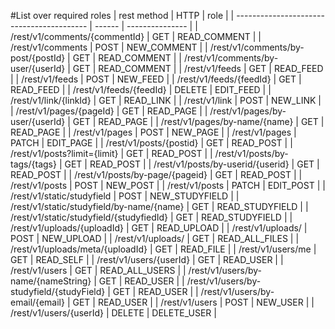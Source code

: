 #List over required roles
| rest method                               | HTTP   | role            |
| ----------------------------------------- | ------ | --------------- |
| /rest/v1/comments/{commentId}             | GET    | READ_COMMENT    |
| /rest/v1/comments                         | POST   | NEW_COMMENT     |
| /rest/v1/comments/by-post/{postId}        | GET    | READ_COMMENT    |
| /rest/v1/comments/by-user/{userId}        | GET    | READ_COMMENT    |
| /rest/v1/feeds                            | GET    | READ_FEED       |
| /rest/v1/feeds                            | POST   | NEW_FEED        |
| /rest/v1/feeds/{feedId}                   | GET    | READ_FEED       |
| /rest/v1/feeds/{feedId}                   | DELETE | EDIT_FEED       |
| /rest/v1/link/{linkId}                    | GET    | READ_LINK       |
| /rest/v1/link                             | POST   | NEW_LINK        |
| /rest/v1/pages/{pageId}                   | GET    | READ_PAGE       |
| /rest/v1/pages/by-user/{userId}           | GET    | READ_PAGE       |
| /rest/v1/pages/by-name/{name}             | GET    | READ_PAGE       |
| /rest/v1/pages                            | POST   | NEW_PAGE        |
| /rest/v1/pages                            | PATCH  | EDIT_PAGE       |
| /rest/v1/posts/{postid}                   | GET    | READ_POST       |
| /rest/v1/posts?limit={limit}              | GET    | READ_POST       |
| /rest/v1/posts/by-tags/{tags}             | GET    | READ_POST       |
| /rest/v1/posts/by-userid/{userid}         | GET    | READ_POST       |
| /rest/v1/posts/by-page/{pageid}           | GET    | READ_POST       |
| /rest/v1/posts                            | POST   | NEW_POST        |
| /rest/v1/posts                            | PATCH  | EDIT_POST       |
| /rest/v1/static/studyfield                | POST   | NEW_STUDYFIELD  |
| /rest/v1/static/studyfield/by-name/{name} | GET    | READ_STUDYFIELD |
| /rest/v1/static/studyfield/{studyfiedId}  | GET    | READ_STUDYFIELD |
| /rest/v1/uploads/{uploadId}               | GET    | READ_UPLOAD     |
| /rest/v1/uploads/                         | POST   | NEW_UPLOAD      |
| /rest/v1/uploads/                         | GET    | READ_ALL_FILES  |
| /rest/v1/uploads/meta/{uploadId}          | GET    | READ_FILE       |
| /rest/v1/users/me                         | GET    | READ_SELF       |
| /rest/v1/users/{userId}                   | GET    | READ_USER       |
| /rest/v1/users                            | GET    | READ_ALL_USERS  |
| /rest/v1/users/by-name/{nameString}       | GET    | READ_USER       |
| /rest/v1/users/by-studyfield/{studyField} | GET    | READ_USER       |
| /rest/v1/users/by-email/{email}           | GET    | READ_USER       |
| /rest/v1/users                            | POST   | NEW_USER        |
| /rest/v1/users/{userId}                   | DELETE | DELETE_USER     |
